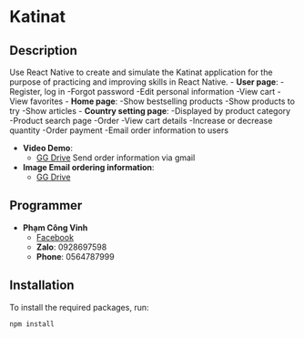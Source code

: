 # Katinat  

## Description
Use React Native to create and simulate the Katinat application for the purpose of practicing and improving skills in React Native.
    - **User page**:
      -Register, log in
      -Forgot password
      -Edit personal information
      -View cart 
      -View favorites
    - **Home page**:
      -Show bestselling products
      -Show products to try
      -Show articles
    - **Country setting page**:
      -Displayed by product category 
      -Product search page
      -Order
      -View cart details
      -Increase or decrease quantity
      -Order payment
      -Email order information to users

  - **Video Demo**:
    - [GG Drive](https://drive.google.com/file/d/19P1y_XVZ66b6zWHWYnEcntYmGPINRid9/view?usp=drive_link)
Send order information via gmail
  - **Image Email ordering information**:
    - [GG Drive](https://drive.google.com/file/d/1iKpfb8QgSqLnDjNWyk2RsZZ9Csm2Op_f/view?usp=sharing)

  
## Programmer
- **Phạm Công Vinh**
  - [Facebook](https://www.facebook.com/veen.coon.111)
  - **Zalo**: 0928697598
  - **Phone**: 0564787999

## Installation
To install the required packages, run:

```bash
npm install
